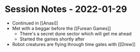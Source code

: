 # Session Notes - 2022-01-29

* Continued in [[Anasi]]
* Met with a beggar before the [[Furean Games]]
  * There's a secret dune sector which will get me ahead
  * Started the games shortly after
* Robot creatures are flying through time gates with [[Drew]]